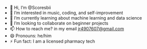 - 👋 Hi, I’m @Scoresbii
- 👀 I’m interested in music, coding, and self-improvement
- 🌱 I’m currently learning about machine learning and data science
- 💞️ I’m looking to collaborate on beginner projects
- 📫 How to reach me? in my email jr4907607@gmail.com
- 😄 Pronouns: he/him
- ⚡ Fun fact: I am a licensed pharmacy tech

<!---
Scoresbii/Scoresbii is a ✨ special ✨ repository because its `README.md` (this file) appears on your GitHub profile.
You can click the Preview link to take a look at your changes.
--->
